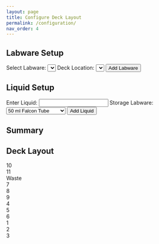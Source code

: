 ```yaml
---
layout: page
title: Configure Deck Layout
permalink: /configuration/
nav_order: 4
---
```


<div class="container">
    <section id="controls">
        <h2>Labware Setup</h2>
        <form id="labware-form">
            <label for="labware">Select Labware:</label>
            <select id="labware" name="labware">
                <!-- To add other labware options look at JS file -->
            </select>
            <label for="deck-location">Deck Location:</label>
            <select id="deck-location" name="deck-location"></select>
            <button class="add-labware" type="button" onclick="addLabware()">Add Labware</button>
        </form>
				<!--
        <div id="labware-list">
             Dynamically added labware list 
        </div>
        -->
        <h2>Liquid Setup</h2>
        <form id="liquid-form">
            <label for="liquid">Enter Liquid:</label>
            <input type="text" id="liquid" name="liquid">
            <label for="storage-labware">Storage Labware:</label>
            <select id="storage-labware" name="storage-labware">
                <option value="50ml">50 ml Falcon Tube</option>
                <option value="15ml">15 ml Falcon Tube</option>
                <option value="15ml">1.5 ml Eppendorf Tube</option>
                <option value="15ml">2 ml Eppendorf Tube</option>
                <!-- Add other storage labware options as needed -->
            </select>
            <button type="button" onclick="addLiquid()">Add Liquid</button>
        </form>
				<!--
        <div id="liquid-list">
             Dynamically added liquid list 
        </div>
        -->
    </section>
    <section id="summary">
        <h2>Summary</h2>
        <div id="summary-list">
            <!-- Summary of labware and liquids -->
        </div>
    </section>
    <section id="deck-schematic">
        <h2>Deck Layout</h2>
        <div class="deck">
            <div class="deck-cell" data-position="10">10</div>
            <div class="deck-cell" data-position="11">11</div>
            <div class="deck-cell waste" data-position="Waste">Waste</div>
            <div class="deck-cell" data-position="7">7</div>
            <div class="deck-cell" data-position="8">8</div>
            <div class="deck-cell" data-position="9">9</div>
            <div class="deck-cell" data-position="4">4</div>
            <div class="deck-cell" data-position="5">5</div>
            <div class="deck-cell" data-position="6">6</div>
            <div class="deck-cell" data-position="1">1</div>
            <div class="deck-cell" data-position="2">2</div>
            <div class="deck-cell" data-position="3">3</div>
        </div>
    </section>
</div>
<script src="{{ site.url }}/scripts/configuration.js"></script>
<link rel="stylesheet" href="{{ site.url }}/styles/CFstyles.css">